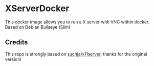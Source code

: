 # XServerDocker
This docker image allows you to run a X server with VNC within docker.
Based on Debian Bullseye (Slim)

## Credits
This repo is strongly based on [suchja/x11server](https://github.com/suchja/x11server), thanks for the original version!